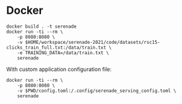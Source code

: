 Docker
===

```console
docker build . -t serenade
docker run -ti --rm \
    -p 8080:8080 \
    -v $HOME/workspace/serenade-2021/code/datasets/rsc15-clicks_train_full.txt:/data/train.txt \
    -e TRAINING_DATA=/data/train.txt \
    serenade
```

With custom application configuration file:

```console
docker run -ti --rm \
    -p 8080:8080 \
    -v $PWD/config.toml:/.config/serenade_serving_config.toml \
    serenade
```
